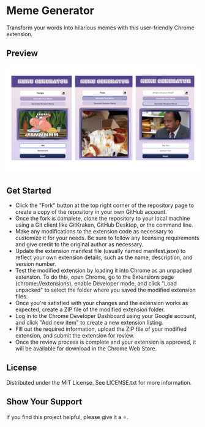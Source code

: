 # Meme Generator

Transform your words into hilarious memes with this user-friendly Chrome extension.

## Preview

![Screenshot](./extension-screenshots.png)

## Get Started

<ul>

<li>Click the "Fork" button at the top right corner of the repository page to create a copy of the repository in your own GitHub account.</li>
<li>Once the fork is complete, clone the repository to your local machine using a Git client like GitKraken, GitHub Desktop, or the command line.</li>
<li>Make any modifications to the extension code as necessary to customize it for your needs. Be sure to follow any licensing requirements and give credit to the original author as necessary.</li>
<li>Update the extension manifest file (usually named manifest.json) to reflect your own extension details, such as the name, description, and version number.</li>
<li>Test the modified extension by loading it into Chrome as an unpacked extension. To do this, open Chrome, go to the Extensions page (chrome://extensions), enable Developer mode, and click "Load unpacked" to select the folder where you saved the modified extension files.</li>
<li>Once you're satisfied with your changes and the extension works as expected, create a ZIP file of the modified extension folder.</li>
<li>Log in to the Chrome Developer Dashboard using your Google account, and click "Add new item" to create a new extension listing.</li>
<li>Fill out the required information, upload the ZIP file of your modified extension, and submit the extension for review.</li>
<li>Once the review process is complete and your extension is approved, it will be available for download in the Chrome Web Store.</li>

</ul>


## License
Distributed under the MIT License. See LICENSE.txt for more information.

## Show Your Support
If you find this project helpful, please give it a ⭐️.
